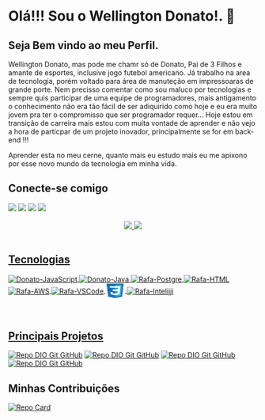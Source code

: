 
<div>
    <h1>Olá!!! Sou o Wellington Donato!. 👋 </h1>
    <h2>Seja Bem vindo ao meu Perfil.</h2>
    <p> Wellington Donato, mas pode me chamr só de Donato, Pai de 3 Filhos e amante de esportes, inclusive jogo futebol americano. Já trabalho na area de tecnologia,  porém voltado para área de manuteção em impressoaras de grande porte. Nem precisso comentar como sou maluco por tecnologias e sempre quis participar de uma equipe de programadores, mais antigamento o conhecimento não era tão fácil de ser adiquirido como hoje e eu era muito jovem pra ter o compromisso que ser programador requer... Hoje estou em transição de carreira mais estou com muita vontade de aprender e não vejo a hora de particpar de um projeto inovador, principalmente se for em back-end !!! 
    </p>
    <p>Aprender esta no meu cerne, quanto mais eu estudo mais eu me apixono por esse novo mundo da tecnologia em minha vida. 
    </p>
</div>
<div>
    <h2>Conecte-se comigo</h2>
   <a href="https://www.linkedin.com/in/dev-donato/" target="_blank"><img src="https://img.shields.io/badge/-LinkedIn-%230077B5?style=for-the-badge&logo=linkedin&logoColor=white" target="_blank"></a> 
   <a href="https://discord.com/channels/@dev.donatello" target="83Rfl#3843"><img src="https://img.shields.io/badge/Discord-7289DA?style=for-the-badge&logo=discord&logoColor=white" target="_blank"></a> 
    <a href = "mailto:dev.donatello3@gmail.com"><img src="https://img.shields.io/badge/-Gmail-%23333?style=for-the-badge&logo=gmail&logoColor=white" target="_blank"></a>
    <a href="https://www.instagram.com/dev.donatello/" target="_blank"><img src="https://img.shields.io/badge/-Instagram-000?style=for-the-badge&logo=instagram&logoColor=red" target="_blank"</a>
</div>
<br>
<div align="center">
  <a href="https://github.com/donatowr">
  <img height="180em" src="https://github-readme-stats.vercel.app/api?username=donatowr&show_icons=true&theme=tokyonight&include_all_commits=true&count_private=true"/>
  <img height="180em" src="https://github-readme-stats.vercel.app/api/top-langs/?username=donatowr&layout=compact&langs_count=7&theme=tokyonight"/>
</div>
<div style="display: inline_block"><br>
    <h2>Tecnologias</h2>
  <img align="center" alt="Donato-JavaScript" height="30" width="40" src="https://github.com/donatowr/HTML_Developer/blob/main/LOGOS/JS.png">
  <img align="center" alt="Donato-Java" height="30" width="30" src="https://github.com/donatowr/HTML_Developer/blob/main/LOGOS/JAVA.png">
  <img align="center" alt="Rafa-Postgre" height="30" width="40" src="https://github.com/donatowr/HTML_Developer/blob/main/LOGOS/png-transparent-postgresql-database-logo-database-symbol-blue-text-logo-thumbnail.png">
  <img align="center" alt="Rafa-HTML" height="30" width="40" src="https://github.com/donatowr/HTML_Developer/blob/main/LOGOS/html.png">
  <img align="center" alt="Rafa-AWS" height="30" width="30" src="https://static-00.iconduck.com/assets.00/aws-icon-2048x2048-274bm1xi.png">
  <img align="center" alt="Rafa-VSCode" height="30" width="40" src="https://github.com/donatowr/HTML_Developer/blob/main/LOGOS/png-transparent-visual-studio-code-hd-logo-thumbnail.png">
  <img align="center" alt="Rafa-CSS" height="30" width="40" src="https://raw.githubusercontent.com/devicons/devicon/master/icons/css3/css3-original.svg">
  <img align="center" alt="Rafa-Intelijji" height="30" width="40" src="https://github.com/donatowr/HTML_Developer/blob/main/LOGOS/IntelliJ_IDEA_Icon.svg.png">
</div>
<br>
<br>

## Principais Projetos
[![Repo DIO Git GitHub](https://github-readme-stats.vercel.app/api/pin/?username=elidianaandrade&repo=dio-lab-open-source&bg_color=000&border_color=30A3DC&show_icons=true&icon_color=30A3DC&title_color=E94D5F&text_color=FFF)](https://github.com/elidianaandrade/dio-lab-open-source)
[![Repo DIO Git GitHub](https://github-readme-stats.vercel.app/api/pin/?username=donatowr&repo=Processo_Seletivo_Funcoes_Javascript&bg_color=000&border_color=30A3DC&show_icons=true&icon_color=30A3DC&title_color=E94D5F&text_color=FFF)](https://github.com/donatowr/Processo_Seletivo_Funcoes_Javascript)
[![Repo DIO Git GitHub](https://github-readme-stats.vercel.app/api/pin/?username=donatowr&repo=HTML_Developer&bg_color=000&border_color=30A3DC&show_icons=true&icon_color=30A3DC&title_color=E94D5F&text_color=FFF)](https://github.com/donatowr/HTML_Developer)
[![Repo DIO Git GitHub](https://github-readme-stats.vercel.app/api/pin/?username=donatowr&repo=Projeto_Recriar_Site_Wikipedia&bg_color=000&border_color=30A3DC&show_icons=true&icon_color=30A3DC&title_color=E94D5F&text_color=FFF)](https://github.com/donatowr/Projeto_Recriar_Site_Wikipedia)
    

## Minhas Contribuições
[![Repo Card](https://github-readme-stats.vercel.app/api/pin/?username=donatowr&repo=dio-lab-open-source&bg_color=000&border_color=30A3DC&show_icons=true&icon_color=30A3DC&title_color=E94D5F&text_color=FFF)](https://github.com/donatowr/dio-lab-open-source)
